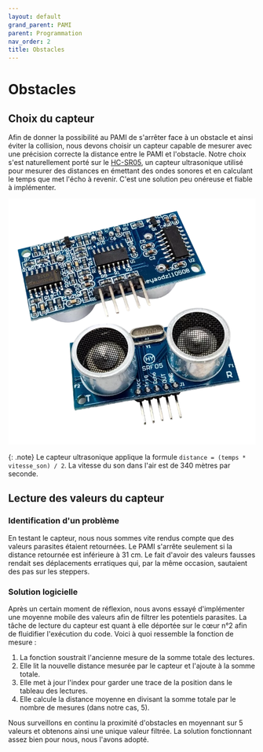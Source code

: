 ```yaml
---
layout: default
grand_parent: PAMI
parent: Programmation
nav_order: 2
title: Obstacles
---
```


# Obstacles

## Choix du capteur

Afin de donner la possibilité au PAMI de s'arrêter face à un obstacle et ainsi éviter la collision, nous devons choisir un capteur capable de mesurer avec une précision correcte la distance entre le PAMI et l'obstacle. Notre choix s'est naturellement porté sur le [HC-SR05](https://www.kubii.com/fr/modules-capteurs/2042-capteur-ultrason-hc-sr05-kubii-3272496009028.html), un capteur ultrasonique utilisé pour mesurer des distances en émettant des ondes sonores et en calculant le temps que met l'écho à revenir. C'est une solution peu onéreuse et fiable à implémenter.

![Capteur ultrasonique HC-SR05](../images/hc-sr05.webp)

{: .note}
Le capteur ultrasonique applique la formule `distance = (temps * vitesse_son) / 2`. La vitesse du son dans l'air est de 340 mètres par seconde.

## Lecture des valeurs du capteur

### Identification d'un problème

En testant le capteur, nous nous sommes vite rendus compte que des valeurs parasites étaient retournées. Le PAMI s'arrête seulement si la distance retournée est inférieure à 31 cm. Le fait d'avoir des valeurs fausses rendait ses déplacements erratiques qui, par la même occasion, sautaient des pas sur les steppers.

### Solution logicielle

Après un certain moment de réflexion, nous avons essayé d'implémenter une moyenne mobile des valeurs afin de filtrer les potentiels parasites. La tâche de lecture du capteur est quant à elle déportée sur le cœur n°2 afin de fluidifier l'exécution du code. Voici à quoi ressemble la fonction de mesure :

1. La fonction soustrait l'ancienne mesure de la somme totale des lectures.
2. Elle lit la nouvelle distance mesurée par le capteur et l'ajoute à la somme totale.
3. Elle met à jour l'index pour garder une trace de la position dans le tableau des lectures.
4. Elle calcule la distance moyenne en divisant la somme totale par le nombre de mesures (dans notre cas, 5).

Nous surveillons en continu la proximité d'obstacles en moyennant sur 5 valeurs et obtenons ainsi une unique valeur filtrée. La solution fonctionnant assez bien pour nous, nous l'avons adopté.
